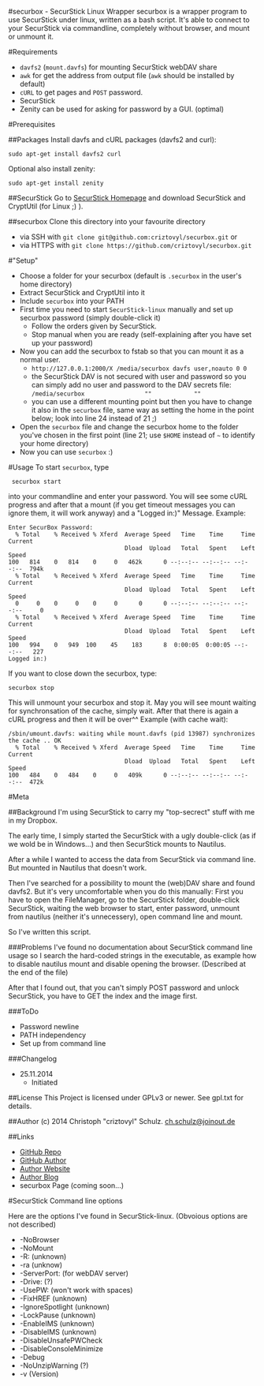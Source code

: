 #securbox - SecurStick Linux Wrapper
securbox is a wrapper program to use SecurStick under linux, written as a bash script.
It's able to connect to your SecurStick via commandline, completely without browser, and mount or unmount it.

#Requirements
* `davfs2` (`mount.davfs`) for mounting SecurStick webDAV share 
* `awk` for get the address from output file (`awk` should be installed by default)
* `cURL` to get pages and `POST` password.
* SecurStick
* Zenity can be used for asking for password by a GUI. (optimal)

#Prerequisites

##Packages
Install davfs and cURL packages (davfs2 and curl):

    sudo apt-get install davfs2 curl

Optional also install zenity:

    sudo apt-get install zenity

##SecurStick
Go to [SecurStick Homepage](http://www.withopf.com/tools/securstick/) and download SecurStick and CryptUtil (for Linux ;) ).

##securbox
Clone this directory into your favourite directory  

* via SSH with `git clone git@github.com:criztovyl/securbox.git` or
* via HTTPS with `git clone https://github.com/criztovyl/securbox.git`


#"Setup"
 * Choose a folder for your securbox (default is `.securbox` in the user's home directory)
 * Extract SecurStick and CryptUtil into it
 * Include `securbox` into your PATH
 * First time you need to start `SecurStick-linux` manually and set up securbox password (simply double-click it)
   + Follow the orders given by SecurStick.
   + Stop manual when you are ready (self-explaining after you have set up your password)
 * Now you can add the securbox to fstab so that you can mount it as a normal user.
   - `http://127.0.0.1:2000/X /media/securbox davfs user,noauto 0 0`
   - the SecurStick DAV is not secured with user and password so you can simply add no user and password to the DAV secrets file: `/media/securbox                 ""            ""`
   - you can use a different mounting point but then you have to change it also in the `securbox` file, same way as setting the home in the point below; look into line 24 instead of 21 ;)
 * Open the `securbox` file and change the securbox home to the folder you've chosen in the first point (line 21; use `$HOME` instead of `~` to identify your home directory)
 * Now you can use `securbox` :)

#Usage
 To start `securbox`, type

     securbox start

into your commandline and enter your password. You will see some cURL progress and after that a mount (if you get timeout messages you can ignore them, it will work anyway) and a "Logged in:)" Message.
Example:

    Enter SecurBox Password:
      % Total    % Received % Xferd  Average Speed   Time    Time     Time  Current
                                     Dload  Upload   Total   Spent    Left  Speed
    100   814    0   814    0     0   462k      0 --:--:-- --:--:-- --:--:--  794k
      % Total    % Received % Xferd  Average Speed   Time    Time     Time  Current
                                     Dload  Upload   Total   Spent    Left  Speed
      0     0    0     0    0     0      0      0 --:--:-- --:--:-- --:--:--     0
      % Total    % Received % Xferd  Average Speed   Time    Time     Time  Current
                                     Dload  Upload   Total   Spent    Left  Speed
    100   994    0   949  100    45    183      8  0:00:05  0:00:05 --:--:--   227
    Logged in:)

If you want to close down the securbox, type:

    securbox stop

This will unmount your securbox and stop it. May you will see mount waiting for synchronsation of the cache, simply wait.
After that there is again a cURL progress and then it will be over^^
Example (with cache wait):

    /sbin/umount.davfs: waiting while mount.davfs (pid 13987) synchronizes the cache .. OK
      % Total    % Received % Xferd  Average Speed   Time    Time     Time  Current
                                     Dload  Upload   Total   Spent    Left  Speed
    100   484    0   484    0     0   409k      0 --:--:-- --:--:-- --:--:--  472k

#Meta

##Background
I'm using SecurStick to carry my "top-secrect" stuff with me in my Dropbox.

The early time, I simply started the SecurStick with a ugly double-click (as if we wold be in Windows...) and then SecurStick mounts to Nautilus.

After a while I wanted to access the data from SecurStick via command line. But mounted in Nautilus that doesn't work.

Then I've searched for a possibility to mount the (web)DAV share and found davfs2. But it's very uncomfortable when you do this manually: First you have to open the FileManager, go to the SecurStick folder, double-click SecurStick, waiting the web browser to start, enter password, unmount from nautilus (neither it's unnecessery), open command line and mount.

So I've written this script.

###Problems
I've found no documentation about SecurStick command line usage so I search the hard-coded strings in the executable, as example how to disable nautilus mount and disable opening the browser. (Described at the end of the file) 

After that I found out, that you can't simply POST password and unlock SecurStick, you have to GET the index and the image first.

###ToDo
 * Password newline
 * PATH independency
 * Set up from command line

###Changelog
 * 25.11.2014
   - Initiated

##License
This Project is licensed under GPLv3 or newer. See gpl.txt for details.

##Author
(c) 2014 Christoph "criztovyl" Schulz. <ch.schulz@joinout.de>

##Links
* [GitHub Repo](https://github.com/criztovyl/securbox)
* [GitHub Author](https://github.com/criztovyl)
* [Author Website](http://joinout.de)
* [Author Blog](http://criztovyl.joinout.de)
* securbox Page (coming soon...)

#SecurStick Command line options

Here are the options I've found in SecurStick-linux. (Obvoious options are not described)

* -NoBrowser
* -NoMount
* -R: (unknown)
* -ra (unknow)
* -ServerPort: (for webDAV server)
* -Drive: (?)
* -UsePW: (won't work with spaces)
* -FixHREF (unknown)
* -IgnoreSpotlight (unknown)
* -LockPause (unknown)
* -EnableIMS (unknown)
* -DisableIMS (unknown)
* -DisableUnsafePWCheck
* -DisableConsoleMinimize
* -Debug
* -NoUnzipWarning (?)
* -v (Version)
